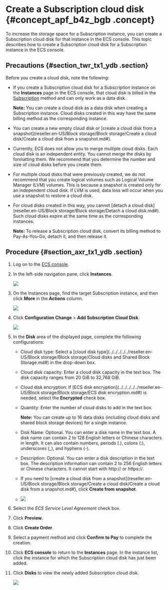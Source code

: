# Create a Subscription cloud disk {#concept_apf_b4z_bgb .concept}

To increase the storage space for a Subscription instance, you can create a Subscription cloud disk for that instance in the ECS console. This topic describes how to create a Subscription cloud disk for a Subscription instance in the ECS console.

## Precautions {#section_twr_tx1_ydb .section}

Before you create a cloud disk, note the following:

-   If you create a Subscription cloud disk for a Subscription instance on the **Instances** page in the ECS console, that cloud disk is billed in the [Subscription](../../../../../reseller.en-US/Pricing/Subscription.md#) method and can only work as a data disk.

    **Note:** You can create a cloud disk as a data disk when creating a Subscription instance. Cloud disks created in this way have the same billing method as the corresponding instance.

-   You can create a new empty cloud disk or [create a cloud disk from a snapshot](reseller.en-US/Block storage/Block storage/Create a cloud disk/Create a cloud disk from a snapshot.md#).
-   Currently, ECS does not allow you to merge multiple cloud disks. Each cloud disk is an independent entity. You cannot merge the disks by formatting them. We recommend that you determine the number and size of cloud disks before you create them.
-   For multiple cloud disks that were previously created, we do not recommend that you create logical volumes such as Logical Volume Manager \(LVM\) volumes. This is because a snapshot is created only for an independent cloud disk. If LVM is used, data loss will occur when you use a snapshot to restore a cloud disk.
-   For cloud disks created in this way, you cannot [detach a cloud disk](reseller.en-US/Block storage/Block storage/Detach a cloud disk.md#). Such cloud disks expire at the same time as the corresponding instances.

    **Note:** To release a Subscription cloud disk, convert its billing method to Pay-As-You-Go, detach it, and then release it.


## Procedure {#section_axr_tx1_ydb .section}

1.  Log on to the [ECS console](https://partners-intl.console.aliyun.com/#/ecs).
2.  In the left-side navigation pane, click **Instances**.

    ![](http://static-aliyun-doc.oss-cn-hangzhou.aliyuncs.com/assets/img/79763/155140482438501_en-US.png)

3.  On the Instances page, find the target Subscription instance, and then click **More** in the **Actions** column.

    ![](http://static-aliyun-doc.oss-cn-hangzhou.aliyuncs.com/assets/img/79763/155140482438504_en-US.png)

4.  Click **Configuration Change** \> **Add Subscription Cloud Disk**.

    ![](http://static-aliyun-doc.oss-cn-hangzhou.aliyuncs.com/assets/img/79763/155140482438505_en-US.png)

5.  In the **Disk** area of the displayed page, complete the following configurations:
    -   Cloud disk type: Select a [cloud disk type](../../../../../reseller.en-US/Block storage/Block storage/Cloud disks and Shared Block Storage.md#) in the drop-down box.
    -   Cloud disk capacity: Enter a cloud disk capacity in the text box. The disk capacity ranges from 20 GiB to 32,768 GiB.
    -   Cloud disk encryption: If [ECS disk encryption](../../../../../reseller.en-US/Block storage/Block storage/ECS disk encryption.md#) is needed, select the **Encrypted** check box.
    -   Quantity: Enter the number of cloud disks to add in the text box.

        **Note:** You can create up to 16 data disks \(including cloud disks and shared block storage devices\) for a single instance.

    -   Disk Name: Optional. You can enter a disk name in the text box. A disk name can contain 2 to 128 English letters or Chinese characters in length. It can also contain numbers, periods \(.\), colons \(:\), underscores \(\_\), and hyphens \(-\).
    -   Description: Optional. You can enter a disk description in the text box. The description information can contain 2 to 256 English letters or Chinese characters. It cannot start with http:// or https://.
    -   If you need to [create a cloud disk from a snapshot](reseller.en-US/Block storage/Block storage/Create a cloud disk/Create a cloud disk from a snapshot.md#), click **Create from snapshot**.
    -   ![](http://static-aliyun-doc.oss-cn-hangzhou.aliyuncs.com/assets/img/79763/155140482438506_en-US.png)

6.  Select the *ECS Service Level Agreement* check box.
7.  Click **Preview**.
8.  Click **Create Order**.
9.  Select a payment method and click **Confirm to Pay** to complete the creation.
10. Click **ECS console** to return to the **Instances** page. In the instance list, click the instance for which the Subscription cloud disk has just been added.
11. Click **Disks** to view the newly added Subscription cloud disk.

    ![](http://static-aliyun-doc.oss-cn-hangzhou.aliyuncs.com/assets/img/79763/155140482438507_en-US.png)


